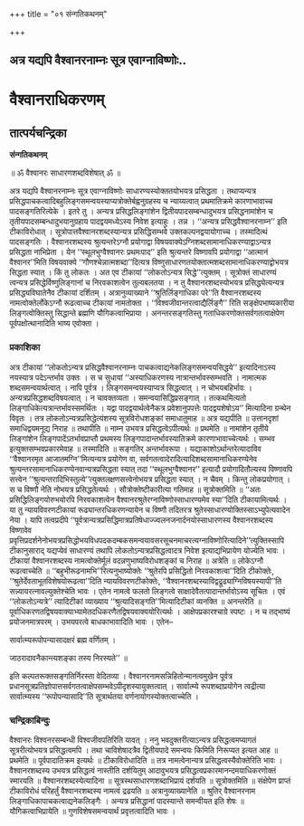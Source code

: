 +++
title = "०१ संन्गतिकथनम्"

+++


## अत्र यद्यपि वैश्वानरनाम्नः सूत्र एवाग्नाविष्णोः..

# **वैश्वानराधिकरणम्**

## **तात्पर्यचन्द्रिका**

**संन्गतिकथनम्**

॥ ॐ वैश्वानरः साधारणशब्दविशेषात् ॐ ॥

अत्र यद्यपि वैश्वानरनाम्नः सूत्र एवाग्नाविष्णोः साधारण्यस्योक्ततयोभयत्र प्रसिद्धता । तथाप्यन्यत्र प्रसिद्धपाचकत्वादिबहुलिङ्गसमन्वयस्याप्यत्रोक्तेर्बह्वनुग्रहस्य च न्याय्यत्वात् प्रथमातिक्रमे कारणाभावाच्च पादसङ्गतिरित्येके । इतरे तु । अन्यत्र प्रसिद्धलिङ्गांशेन द्वितीयपादसम्बन्धादुभयत्र प्रसिद्धनामांशेन च तृतीयपादसम्बन्धादुभयानुग्रहाय पादद्वयमध्येऽस्य निवेश इत्याहुः । तन्न । ‘‘अन्यत्र प्रसिद्धवैश्वानरनाम्न’’ इति टीकाविरोधात् । सूत्रोपात्तवैश्वानरशब्दस्यान्यत्र प्रसिद्धिसम्भवे उक्तकल्पनद्वयायोगाच्च । तस्मादित्थं पादसङ्गतिः । वैश्वानरशब्दस्य श्रुत्यन्तरेऽग्नौ प्रयोगाद्वा विषयवाक्येऽग्निशब्दसामानाधिकरण्याद्वाऽन्यत्र प्रसिद्धता नाभिप्रेता । येन ‘‘स्थूलभुग्वैश्वानरः प्रथमःपाद’’ इति श्रुत्यन्तरे विष्णावपि प्रयोगाद्वा ‘‘आत्मानं वैश्वानर’’मिति विषयवाक्ये ‘‘गौणश्चेन्नात्मशब्दा’’दित्यत्र विष्णुसाधारणतयोक्तात्मशब्दसामानाधिकरण्याद्वोभयत्र सिद्धता स्यात् । किं तु लोकतः । अत एव टीकायां ‘‘लोकतोऽन्यत्र सिद्धे’’त्युक्तम् । सूत्रोक्तं साधारण्यं त्वन्यत्र प्रसिद्धेर्विष्णुलिङ्गानां च निरवकाशत्वेन तुल्यबलतया । न तु वैश्वानरशब्दस्योभयत्र प्रसिद्ध्येत्यन्यत्र प्रसिद्ध्यविघातेनैव टीकायां दर्शितम् । अत्रानुव्याख्याने ‘‘श्रुतिर्लिङ्गाधिका परे’’ति वैश्वानरशब्दस्य नामत्वोक्तेर्लोकेऽग्नौ रूढत्वाच्च टीकायां नामतोक्ता । ‘‘विश्वजीवान्तरत्वाद्यैर्लिङ्गै’’ रिति सङ्क्षेपभाष्यकारीया लिङ्गत्वोक्तिस्तु सिद्धान्ते ब्रह्मणि यौगिकत्वाभिप्राया । अनन्तरसङ्गतिस्तु गताधिकरणोक्तसर्वगतत्वाक्षेपेण पूर्वपक्षोत्थानादिति भाष्य एवोक्ता ।

### **प्रकाशिका**

अत्र टीकायां ‘‘लोकतोऽन्यत्र प्रसिद्धवैश्वानरनाम्नः पाचकत्वाद्यनेकलिङ्गसमन्वयसिद्धये’’ इत्यादिनाऽस्य नयस्यात्र पदेऽन्तर्भाव उक्तः । स च सुधायां ‘‘अस्याधिकरणस्य नात्रान्तर्भावस्सम्भवति । नामात्मक शब्दसमन्वयार्थत्वात् । नापि पूर्वत्र । लिङ्गसमन्वयस्याप्यत्र सिद्धत्वात् । न चोभयबहिर्भावः । अन्यत्रप्रसिद्धशब्दविषयत्वात् । न चावक्तव्यता । समन्वयासिद्धिप्रसङ्गात् । तत्कथमित्यतो लिङ्गाधिकेत्यत्रान्तर्भावस्समर्थितः । यद्वा पादद्वयार्थत्वेनैकत्र प्रवेशानुपपत्तेः पादद्वयशेषोऽय’’ मित्यादिना ग्रन्थेन विवृतः । तत्र लोकतोऽन्यत्रप्रसिद्धेत्यंशस्य सूत्रविरोधशङ्कां समाधातुमाह ॥ अत्र यद्यपीति ॥ उत्तानदृशां समाधिद्वयमनूद्य निराह ॥ तथापीति ॥ नाम्न उभयत्र प्रसिद्धत्वेऽपीत्यर्थः ॥ प्रथमेति ॥ नामांशेन तृतीये लिङ्गांशेन लिङ्गपादेंऽतर्भावप्राप्तौ प्रथमस्य लिङ्गपादान्तर्भावस्यातिक्रमे कारणाभावाच्चेत्यर्थः । सम्भव इत्युक्तसम्भवप्रकारमेवाह ॥ तस्मादिति ॥ सङ्गतिर् अन्तर्भावरूपा । यद्याकाशोऽर्थान्तरेत्यादाविव ‘‘वैश्वानरमृत आजातमग्नि’’मित्यन्यत्र प्रयोगेण वा, सर्वगतत्वादेरादित्यादिशब्दसामानाधिकरण्येनेव श्रुत्यन्तरसामानाधिकरण्येनवान्यत्रप्रसिद्धता स्यात् तदा ‘‘स्थूलभुग्वैश्वानर’’ इत्यादौ प्रयोगादितौल्यस्य विष्णावपि सत्त्वेन ‘‘श्रुत्यन्तरादिभिस्तुल्ये’’त्युक्तलक्षणसत्त्वेनोभयत्र प्रसिद्धता स्यात् । न चैवम् । किन्तु लोकप्रयोगात् । स च विष्णौ नेति नोभयत्र प्रसिद्धतेत्यर्थः । सौत्रोक्तेष्टीकारीत्या गतिमाह ॥ सूत्रोक्तमिति ॥ ‘‘अतः प्रसिद्धिलिङ्गयोरुभयोरपि निरवकाशत्वेन वैश्वानरश्रुतेरग्नाविष्णोस्साधारण्यमेव स्या’’दिति टीकायामित्यर्थः । या तु न्यायविवरणटीकायां रूढ्यान्तरधिकरणन्यायेन च विष्णौ तदितरत्र श्रुतेस्साधारण्योक्तिस्साऽभ्युपेत्यवादेन नेया । यापि तत्वप्रदीपे ‘‘पूर्वत्रान्यत्रप्रसिद्धिमात्रप्रतिषेधाज्ज्वलनजनार्दनयोस्साधारणस्य वैश्वानरशब्दस्य विष्णावेव प्रवृत्तिप्रदर्शनेनोभयत्रप्रसिद्धोभयविधपदकदम्बकसमन्वयावसरसूचनमाचरत्यग्नाविष्णोरित्यादिने’’त्युक्तिस्सापि टीकानुसाराद् यद्यप्येवं साधारण्यं तथापि लोकतोऽन्यत्रप्रसिद्धत्वादत्र निवेश इत्याद्यभिप्रायेण योज्येति भावः । टीकायां वैश्वानरशब्दस्य नामत्वोक्तेर्मूलं वदन्नणुभाष्यविरोधशङ्कां च निराह ॥ अत्रेति ॥ लोकेऽग्नौ रूढत्वाच्चेति ॥ ‘‘बहुभीरूढनामभि’’रित्यनुभाष्योक्तेः ‘‘श्रुतेरपि प्रसिद्धितो निरवकाशत्वा’’दिति टीकोक्तेः, ‘‘श्रुतेर्देवताभूतविशेषयोरूढत्वा’’दिति न्यायविवरणटीकोक्तेः, ‘‘वैश्वानरशब्दस्याविद्वद्रूढ्याग्निविषयस्यापी’’ति सन्न्यायरत्नावल्युक्तेश्चेति भावः । एतेन नामत्वे फलतो लिङ्गत्वे साक्षादेवैतत्पादान्तर्भावोऽस्य सूचितः । एवं ‘‘लोकतोऽन्यत्रे’’ त्यादिटीकां व्याख्याय ‘‘श्रुत्यादिसङ्गति’’मित्यादिटीकां व्यनक्ति ॥ अनन्तरेति ॥ पूर्वाधिकरणतद्विषयवाक्याभ्यामेतदधिकरणैतद्विषयवाक्ययोरित्यर्थः । आक्षेपप्रकारश्चाग्रे स्पष्टः । न च तद्भाष्यं प्रयोजनमात्रपरम् । उभयपरत्वे बाधकाभावादिति भावः । एतेन–

सार्वात्म्यरूपोपन्यासादक्षरं ब्रह्म वर्णितम् ।

जाठरादावनैकान्त्यशङ्का तस्य निरस्यते’’ ॥

इति कल्पतरूक्तसङ्गतिर्निरस्ता वेदितव्या । वैश्वानरनामसन्निहितोन्मानत्वमुखेन पूर्वत्र प्रधानसूत्रप्रतिज्ञोपात्तसर्वगतत्वाक्षेपसम्भवेऽपीदृशस्यायुक्तत्वात् । सार्वात्म्ये रूपशब्दाप्रयोगेन त्वद्रीत्या सार्वात्म्यस्य ‘‘रूपोपन्यासादि’’ति सूत्रार्थतया वर्णनायोगस्योक्तत्वाच्चेति ।

### **चन्द्रिकाबिन्दुः**

वैश्वानरः विश्वनरसम्बन्धी विश्वजीवपतिरिति यावत् । ननु भवदुक्तरीत्याऽन्यत्र प्रसिद्धत्वमप्यागतं सूत्ररीत्योभयत्र प्रसिद्धत्वमपि । तथा चाविशेषादत्रैव द्वितीयपादे समन्वयः किमिति निरूप्यत इत्यत आह ॥ प्रथमेति ॥ पूर्वपादातिक्रम इत्यर्थः ॥ टीकाविरोधादिति ॥ तत्र नामत्वेनान्यत्र प्रसिद्धत्वस्यैवोक्तेरिति भावः । वैश्वानरशब्दस्य उभयत्र प्रसिद्धत्वं नास्तीति दर्शयितुम् आदावुभयत्र प्रसिद्धत्वप्रकारमानन्दमयाधिकरणोक्तं स्मारयति ॥ वैश्वानरशब्दस्येत्यादिना ॥ सूत्रस्थसाधारणशब्दाभिप्रायं दर्शयति ॥ सूत्रोक्तमिति ॥ संक्षेपेण प्राप्तं टीकाविरोधं परिहर्तुं वैश्वानरशब्दस्य नामत्वं द्रढयति ॥ अत्रानुव्याख्यानेति ॥ श्रुतिर् वैश्वानरनाम लिङ्गाधिकापाचकत्वाद्यनेकलिङ्गैः । अन्यत्र प्रसिद्धानां पादस्यान्ते समन्वीयत इति शेषः ॥ यौगिकत्वाभिप्रायेति ॥ गुणविशेषसमन्वयार्थं प्रवृत्तत्वादिति भावः ।

